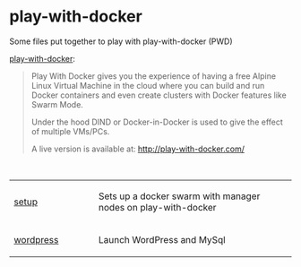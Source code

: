 # play-with-docker

Some files put together to play with play-with-docker (PWD)

[play-with-docker](https://github.com/play-with-docker/play-with-docker):

> Play With Docker gives you the experience of having a free Alpine Linux Virtual Machine in the cloud
> where you can build and run Docker containers and even create clusters with Docker features like Swarm Mode.
> 
> Under the hood DIND or Docker-in-Docker is used to give the effect of multiple VMs/PCs.
> 
> A live version is available at: http://play-with-docker.com/

<br/>
<table class='tg'>
    <col width='30%'>
    <col width='70%'>
    <tr>
        <td><a href="https://github.com/JDelemar/play-with-docker/tree/master/setup">setup</a></td>
        <td>
            <p>Sets up a docker swarm with manager nodes on play-with-docker</p>
        </td>
    </tr>
    <tr>
        <td><a href="https://github.com/JDelemar/play-with-docker/tree/master/wordpress">wordpress</a></td>
        <td>
            <p>Launch WordPress and MySql</p>
        </td>
    </tr>
</table>
